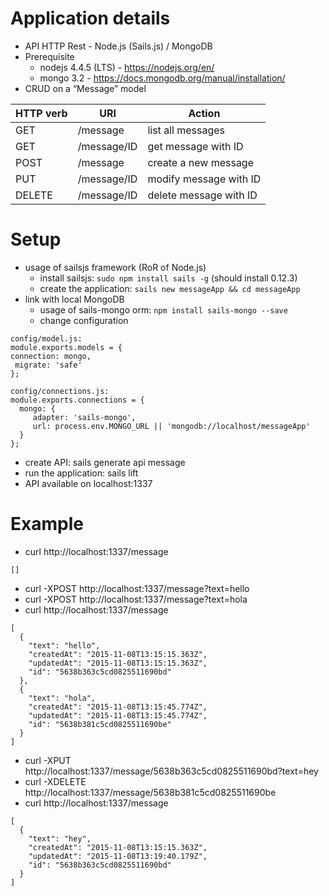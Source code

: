 # Application details

* API HTTP Rest - Node.js (Sails.js) / MongoDB
* Prerequisite
  * nodejs 4.4.5 (LTS) - https://nodejs.org/en/
  * mongo 3.2 - https://docs.mongodb.org/manual/installation/
* CRUD on a “Message” model

HTTP verb | URI | Action
----------| --- | ------
GET | /message | list all messages
GET | /message/ID | get message with ID
POST | /message | create a new message
PUT | /message/ID | modify message with ID
DELETE | /message/ID | delete message with ID

# Setup

* usage of sailsjs framework (RoR of Node.js)
  * install sailsjs: ```sudo npm install sails -g``` (should install 0.12.3)
  * create the  application:  ```sails new messageApp && cd messageApp```
* link with local MongoDB
  * usage of sails-mongo orm: ```npm install sails-mongo --save```
  * change configuration

```
config/model.js:
module.exports.models = {
connection: mongo,
 migrate: 'safe'
};
```


```
config/connections.js:
module.exports.connections = {
  mongo: {
     adapter: 'sails-mongo',
     url: process.env.MONGO_URL || 'mongodb://localhost/messageApp'
  }
};
```

* create API: sails generate api message
* run the application: sails lift
* API available on localhost:1337

# Example

* curl http://localhost:1337/message

```
[]
```

* curl -XPOST http://localhost:1337/message?text=hello
* curl -XPOST http://localhost:1337/message?text=hola
* curl http://localhost:1337/message

```
[
  {
    "text": "hello",
    "createdAt": "2015-11-08T13:15:15.363Z",
    "updatedAt": "2015-11-08T13:15:15.363Z",
    "id": "5638b363c5cd0825511690bd" 
  },
  {
    "text": "hola",
    "createdAt": "2015-11-08T13:15:45.774Z",
    "updatedAt": "2015-11-08T13:15:45.774Z",
    "id": "5638b381c5cd0825511690be"
  }
]
```


* curl -XPUT http://localhost:1337/message/5638b363c5cd0825511690bd?text=hey
* curl -XDELETE http://localhost:1337/message/5638b381c5cd0825511690be
* curl http://localhost:1337/message

```
[
  {
    "text": "hey",
    "createdAt": "2015-11-08T13:15:15.363Z",
    "updatedAt": "2015-11-08T13:19:40.179Z",
    "id": "5638b363c5cd0825511690bd"
  }
]
```
